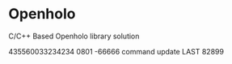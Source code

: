 # Openholo
C/C++ Based Openholo library solution

435560033234234 0801 -66666
command update
LAST
82899

